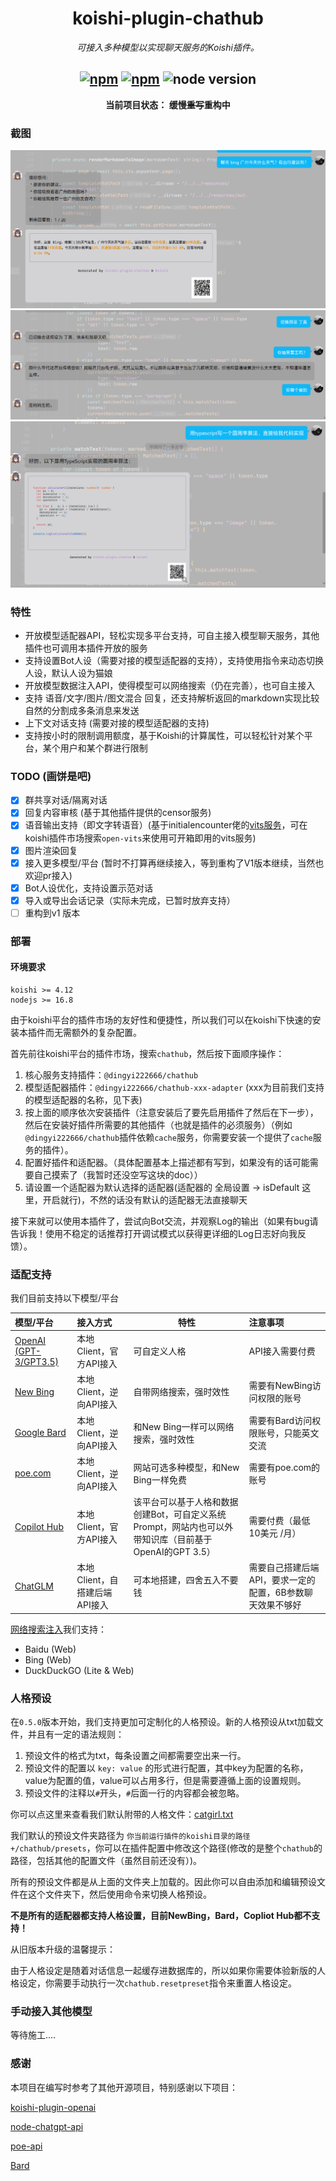 
<div align="center">

# koishi-plugin-chathub

_可接入多种模型以实现聊天服务的Koishi插件。_

## [![npm](https://img.shields.io/npm/v/@dingyi222666/koishi-plugin-chathub)](https://www.npmjs.com/package/@dingyi222666/koishi-plugin-chathub) [![npm](https://img.shields.io/npm/dt/@dingyi222666/koishi-plugin-chathub)](https://www.npmjs.com/package/@dingyi222666/koishi-plugin-chathub) ![node version](https://img.shields.io/badge/node-%3E=16.8-green)

**当前项目状态： 缓慢~~重写~~重构中**

</div>

### 截图

![询问New Bing生活问题](./screenshots/bing_screenshot.png)
![自定义人设](./screenshots/preset_screenshot.png)
![图文混合渲染](./screenshots/code_screenshot.png)

### 特性

- 开放模型适配器API，轻松实现多平台支持，可自主接入模型聊天服务，其他插件也可调用本插件开放的服务
- 支持设置Bot人设（需要对接的模型适配器的支持），支持使用指令来动态切换人设，默认人设为猫娘
- 开放模型数据注入API，使得模型可以网络搜索（仍在完善），也可自主接入
- 支持 语音/文字/图片/图文混合 回复，还支持解析返回的markdown实现比较自然的分割成多条消息来发送
- 上下文对话支持 (需要对接的模型适配器的支持)
- 支持按小时的限制调用额度，基于Koishi的计算属性，可以轻松针对某个平台，某个用户和某个群进行限制

### TODO (画饼是吧)

- [x] 群共享对话/隔离对话
- [x] 回复内容审核 (基于其他插件提供的censor服务)
- [x] 语音输出支持（即文字转语音）(基于initialencounter佬的[vits服务](https://github.com/initialencounter/mykoishi/blame/master/vits/readme.md)，可在koishi插件市场搜索`open-vits`来使用可开箱即用的vits服务)
- [x] 图片渲染回复
- [x] 接入更多模型/平台 (暂时不打算再继续接入，等到重构了V1版本继续，当然也欢迎pr接入)
- [x] Bot人设优化，支持设置示范对话
- [x] 导入或导出会话记录（实际未完成，已暂时放弃支持）
- [ ] 重构到v1 版本

### 部署

#### 环境要求

```text
koishi >= 4.12
nodejs >= 16.8
```

由于koishi平台的插件市场的友好性和便捷性，所以我们可以在koishi下快速的安装本插件而无需额外的复杂配置。

首先前往koishi平台的插件市场，搜索`chathub`，然后按下面顺序操作：

1. 核心服务支持插件：`@dingyi222666/chathub`
2. 模型适配器插件：`@dingyi222666/chathub-xxx-adapter` (xxx为目前我们支持的模型适配器的名称，见下表)
3. 按上面的顺序依次安装插件（注意安装后了要先启用插件了然后在下一步），然后在安装好插件所需要的其他插件（也就是插件的必须服务）（例如`@dingyi222666/chathub`插件依赖`cache`服务，你需要安装一个提供了`cache`服务的插件）。
4. 配置好插件和适配器。（具体配置基本上描述都有写到，如果没有的话可能需要自己摸索了（我暂时还没空写这块的doc））
5. 请设置一个适配器为默认选择的适配器(适配器的
    全局设置 -> isDefault
这里，开启就行)，不然的话没有默认的适配器无法直接聊天

接下来就可以使用本插件了，尝试向Bot交流，并观察Log的输出（如果有bug请告诉我！使用不稳定的话推荐打开调试模式以获得更详细的Log日志好向我反馈）。

### 适配支持

我们目前支持以下模型/平台

|  模型/平台  |  接入方式  |  特性  |  注意事项  |
|:----------|:----------|-------|:----------|
| [OpenAI (GPT-3/GPT3.5)](/packages/openai-adapter/README.md) | 本地Client，官方API接入 | 可自定义人格 | API接入需要付费 |
| [New Bing](/packages/newbing-adapter/README.md) | 本地Client，逆向API接入 | 自带网络搜索，强时效性 | 需要有NewBing访问权限的账号 |
| [Google Bard](/packages/bard-adapter/README.md) | 本地Client，逆向API接入 | 和New Bing一样可以网络搜索，强时效性 | 需要有Bard访问权限账号，只能英文交流 |
| [poe.com](/packages/poe-adapter/README.md) | 本地Client，逆向API接入 | 网站可选多种模型，和New Bing一样免费 | 需要有poe.com的账号 |
| [Copilot Hub](/packages/copilothub-adapter/README.md) | 本地Client，官方API接入 | 该平台可以基于人格和数据创建Bot，可自定义系统Prompt，网站内也可以外带知识库（目前基于OpenAI的GPT 3.5） | 需要付费（最低10美元 /月） |
| [ChatGLM](/packages/chatglm-adapter/README.md) | 本地Client，自搭建后端API接入 | 可本地搭建，四舍五入不要钱 | 需要自己搭建后端API，要求一定的配置，6B参数聊天效果不够好 |

[网络搜索注入](/packages/search-service/README.md)我们支持：

- Baidu (Web)
- Bing (Web)
- DuckDuckGO (Lite & Web)

### 人格预设

在`0.5.0`版本开始，我们支持更加可定制化的人格预设。新的人格预设从txt加载文件，并且有一定的语法规则：

1. 预设文件的格式为txt，每条设置之间都需要空出来一行。
2. 预设文件的配置以 `key: value` 的形式进行配置，其中key为配置的名称，value为配置的值，value可以占用多行，但是需要遵循上面的设置规则。
3. 预设文件的注释以`#`开头，`#`后面一行的内容都会被忽略。

你可以点这里来查看我们默认附带的人格文件：[catgirl.txt](/packages/core/resources/presets/catgirl.txt)

我们默认的预设文件夹路径为 `你当前运行插件的koishi目录的路径+/chathub/presets`，你可以在插件配置中修改这个路径(修改的是整个`chathub`的路径，包括其他的配置文件（虽然目前还没有）)。

所有的预设文件都是从上面的文件夹上加载的。因此你可以自由添加和编辑预设文件在这个文件夹下，然后使用命令来切换人格预设。

**不是所有的适配器都支持人格设置，目前NewBing，Bard，Copliot Hub都不支持！**

从旧版本升级的温馨提示：

由于人格设定是随着对话信息一起缓存进数据库的，所以如果你需要体验新版的人格设定，你需要手动执行一次`chathub.resetpreset`指令来重置人格设定。

### 手动接入其他模型

等待施工....

### 感谢

本项目在编写时参考了其他开源项目，特别感谢以下项目：

[koishi-plugin-openai](https://github.com/TomLBZ/koishi-plugin-openai)

[node-chatgpt-api](https://github.com/waylaidwanderer/node-chatgpt-api)

[poe-api](https://github.com/ading2210/poe-api)

[Bard](https://github.com/acheong08/Bard)
